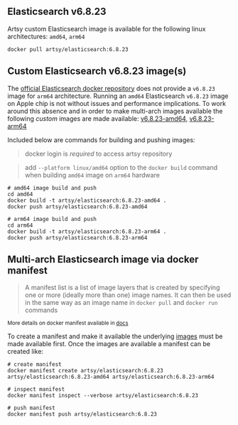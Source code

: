 ## Elasticsearch v6.8.23

Artsy custom Elasticsearch image is available for the following linux architectures: `amd64`, `arm64`

```
docker pull artsy/elasticsearch:6.8.23
```

## Custom Elasticsearch v6.8.23 image(s)

The [official Elasticsearch docker repository](https://hub.docker.com/_/elasticsearch/tags?page=1&name=6.8.23) does not provide a `v6.8.23` image for `arm64` architecture. Running an `amd64` Elasticsearch `v6.8.23` image on Apple chip is not without issues and performance implications. To work around this absence and in order to make multi-arch images available the following _custom_ images are made available: [v6.8.23-amd64](https://hub.docker.com/r/artsy/elasticsearch/tags?page=1&name=6.8.23-amd64), [v6.8.23-arm64](https://hub.docker.com/r/artsy/elasticsearch/tags?page=1&name=6.8.23-arm64)

Included below are commands for building and pushing images:

> docker login is _required_ to access artsy repository

> add `--platform linux/amd64` option to the `docker build` command when building `amd64` image on `arm64` hardware
```
# amd64 image build and push
cd amd64
docker build -t artsy/elasticsearch:6.8.23-amd64 .
docker push artsy/elasticsearch:6.8.23-amd64

# arm64 image build and push
cd arm64
docker build -t artsy/elasticsearch:6.8.23-arm64 .
docker push artsy/elasticsearch:6.8.23-arm64
```

## Multi-arch Elasticsearch image via docker manifest

> A manifest list is a list of image layers that is created by specifying one or more (ideally more than one) image names. It can then be used in the same way as an image name in `docker pull` and `docker run` commands

<sup>More details on docker manifest available in [docs](https://docs.docker.com/engine/reference/commandline/manifest/)</sup>

To create a manifest and make it available the underlying [images](#custom-elasticsearch-v6823-images) must be made available first. Once the images are available a manifest can be created like:

```
# create manifest
docker manifest create artsy/elasticsearch:6.8.23 artsy/elasticsearch:6.8.23-amd64 artsy/elasticsearch:6.8.23-arm64

# inspect manifest
docker manifest inspect --verbose artsy/elasticsearch:6.8.23

# push manifest
docker manifest push artsy/elasticsearch:6.8.23
```
